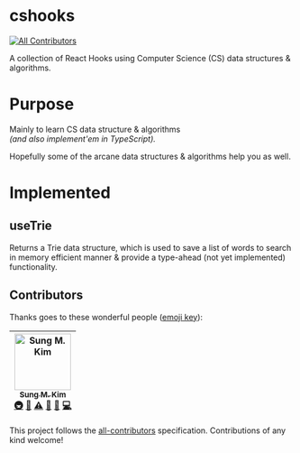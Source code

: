 # cshooks
[![All Contributors](https://img.shields.io/badge/all_contributors-1-orange.svg?style=flat-square)](#contributors)

A collection of React Hooks using Computer Science (CS) data structures & algorithms.

# Purpose

Mainly to learn CS data structure & algorithms  
_(and also implement'em in TypeScript)._

Hopefully some of the arcane data structures & algorithms help you as well.

# Implemented

## useTrie
Returns a Trie data structure, which is used to save a list of words to search in memory efficient manner & provide a type-ahead (not yet implemented) functionality.

## Contributors

Thanks goes to these wonderful people ([emoji key](https://github.com/all-contributors/all-contributors#emoji-key)):

<!-- ALL-CONTRIBUTORS-LIST:START - Do not remove or modify this section -->
<!-- prettier-ignore -->
| [<img src="https://avatars1.githubusercontent.com/u/8465237?v=4" width="100px;" alt="Sung M. Kim"/><br /><sub><b>Sung M. Kim</b></sub>](https://twitter.com/dance2die)<br />[🚇](#infra-dance2die "Infrastructure (Hosting, Build-Tools, etc)") [🔧](#tool-dance2die "Tools") [⚠️](https://github.com/cshooks/hooks/commits?author=dance2die "Tests") [📖](https://github.com/cshooks/hooks/commits?author=dance2die "Documentation") [🤔](#ideas-dance2die "Ideas, Planning, & Feedback") [💻](https://github.com/cshooks/hooks/commits?author=dance2die "Code") |
| :---: |
<!-- ALL-CONTRIBUTORS-LIST:END -->

This project follows the [all-contributors](https://github.com/all-contributors/all-contributors) specification. Contributions of any kind welcome!